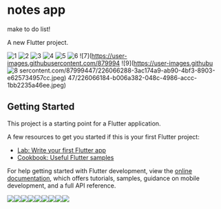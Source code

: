 # notes app
make to do list!

A new Flutter project.

![1](https://user-images.githubusercontent.com/87999447/226066155-6af4796c-5ed8-4443-8d4a-5d253ab8f5c0.jpeg)
![2](https://user-images.githubusercontent.com/87999447/226066157-b419e5ee-ad48-4cb0-a68b-a2745b3960f0.jpeg)
![3](https://user-images.githubusercontent.com/87999447/226066154-4a975435-3a19-47ba-8260-79f4b5769709.jpeg)
![4](https://user-images.githubusercontent.com/87999447/226066188-047b7db6-f9cf-4a82-93d8-7a58646f97c6.jpeg)
![5](https://user-images.githubusercontent.com/87999447/226066191-76a4a481-731f-4072-a285-d047ac229286.jpeg)
![6](https://user-images.githubusercontent.com/87999447/226066193-db04dbc3-1de2-431e-a0f9-c343beb5cf7e.jpeg)
![7](https://user-images.githubusercontent.com/879994
![9](https://user-images.githubu
![8](https://user-images.githubusercontent.com/87999447/226066297-ddc478c3-4d1f-40f9-a8e3-53c672054cb1.jpeg)
sercontent.com/87999447/226066288-3ac174a9-ab90-4bf3-8903-e625734957cc.jpeg)
47/226066184-b006a382-048c-4986-accc-1bb2235a46ee.jpeg)

## Getting Started

This project is a starting point for a Flutter application.

A few resources to get you started if this is your first Flutter project:

- [Lab: Write your first Flutter app](https://docs.flutter.dev/get-started/codelab)
- [Cookbook: Useful Flutter samples](https://docs.flutter.dev/cookbook)

For help getting started with Flutter development, view the
[online documentation](https://docs.flutter.dev/), which offers tutorials,
samples, guidance on mobile development, and a full API reference.

![](C:/Users/pc/Desktop/1.jpeg)![](C:/Users/pc/Desktop/2.jpeg)![](C:/Users/pc/Desktop/3.jpeg)![](C:/Users/pc/Desktop/4.jpeg)![](C:/Users/pc/Desktop/5.jpeg)![](C:/Users/pc/Desktop/6.jpeg)![](C:/Users/pc/Desktop/7.jpeg)![](C:/Users/pc/Desktop/9.jpeg)![](C:/Users/pc/Desktop/8.jpeg)

